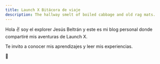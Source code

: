 ```yaml
---
title: Launch X Bitácora de viaje
description: The hallway smelt of boiled cabbage and old rag mats.
---
```


Hola ✌️  soy el explorer Jesús Beltrán y este es mi blog personal donde compartiré mis aventuras de Launch X.

Te invito a conocer mis aprendizajes y leer mis experiencias.

🚀
